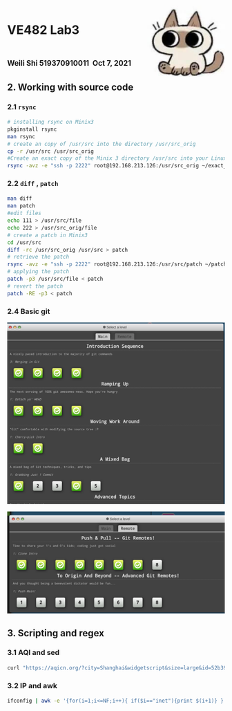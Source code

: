 <script>
   $(document).ready(function() {
     $head = $('#header');
     $head.prepend('<img src=\"cat.jpg\" style=\"float: right;width: 150px;z-index: 289;\"/>')
   });
</script>
<div><img src="cat.jpg" width="180px" align="right"></div>

# VE482 Lab3
# <span style="font-size:0.6em;"> Weili Shi 519370910011  Oct 7, 2021</span>
## 2. Working with source code

### 2.1 `rsync`

```sh
# installing rsync on Minix3
pkginstall rsync
man rsync
# create an copy of /usr/src into the directory /usr/src_orig
cp -r /usr/src /usr/src_orig
#Create an exact copy of the Minix 3 directory /usr/src into your Linux system
rsync -avz -e "ssh -p 2222" root@192.168.213.126:/usr/src_orig ~/exact_copy

```

### 2.2 `diff` , `patch`

```sh
man diff
man patch
#edit files
echo 111 > /usr/src/file
echo 222 > /usr/src_orig/file
# create a patch in Minix3
cd /usr/src
diff -rc /usr/src_orig /usr/src > patch
# retrieve the patch
rsync -avz -e "ssh -p 2222" root@192.168.213.126:/usr/src/patch ~/patch
# applying the patch
patch -p3 /usr/src/file < patch
# revert the patch
patch -RE -p3 < patch

```

### 2.4 Basic git

![Git_1](./git_1.png)

![git_2](git_2.png)

## 3. Scripting and regex

### 3.1 AQI and sed

```sh
curl "https://aqicn.org/?city=Shanghai&widgetscript&size=large&id=52b39d71decf07.20261781" 2> /dev/null | sed -rn 's/.*title=\\.*\">([0-9]{1,3}).*hdrt.*10px.*>([-]?[0-9]{1,3})<.*/AQ: \1 Temp: \2 ºC/p'
```

### 3.2 IP and awk

```sh
ifconfig | awk -e '{for(i=1;i<=NF;i++){ if($i=="inet"){print $(i+1)} } }'
```

